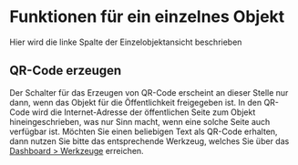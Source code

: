 # Funktionen für ein einzelnes Objekt

Hier wird die linke Spalte der Einzelobjektansicht beschrieben

## QR-Code erzeugen

Der Schalter für das Erzeugen von QR-Code erscheint an dieser Stelle nur dann, wenn das Objekt für die Öffentlichkeit freigegeben ist. In den QR-Code wird die Internet-Adresse der öffentlichen Seite zum Objekt hineingeschrieben, was nur Sinn macht, wenn eine solche Seite auch verfügbar ist. Möchten Sie einen beliebigen Text als QR-Code erhalten, dann nutzen Sie bitte das entsprechende Werkzeug, welches Sie über das [Dashboard > Werkzeuge](../UI/Dashboard.md#qr-code-generator) erreichen.